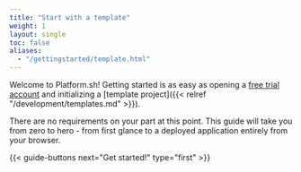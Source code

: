 ```yaml
---
title: "Start with a template"
weight: 1
layout: single
toc: false
aliases:
  - "/gettingstarted/template.html"
---
```


Welcome to Platform.sh! Getting started is as easy as opening a [free trial account](https://accounts.platform.sh/platform/trial/general/setup) and initializing a [template project]({{< relref "/development/templates.md" >}}).

There are no requirements on your part at this point. This guide will take you from zero to hero - from first glance to a deployed application entirely from your browser.

{{< guide-buttons next="Get started!" type="first" >}}
